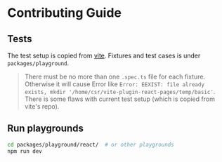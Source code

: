 # Contributing Guide

## Tests

The test setup is copied from [vite](https://github.com/vitejs/vite/blob/f6b58a0f535b1c26f9c1dfda74c28c685402c3c9/jest.config.js#L1). Fixtures and test cases is under `packages/playground`.

> There must be no more than one `.spec.ts` file for each fixture. Otherwise it will cause Error like `Error: EEXIST: file already exists, mkdir '/home/csr/vite-plugin-react-pages/temp/basic'`. There is some flaws with current test setup (which is copied from vite's repo).

## Run playgrounds

```sh
cd packages/playground/react/  # or other playgrounds
npm run dev
```
